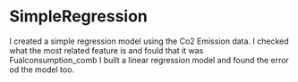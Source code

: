 # SimpleRegression
I created a simple regression model using the Co2 Emission data.
I checked what the most related feature is and fould that it was Fualconsumption_comb
I built a linear regression model and found the error od the model too.
